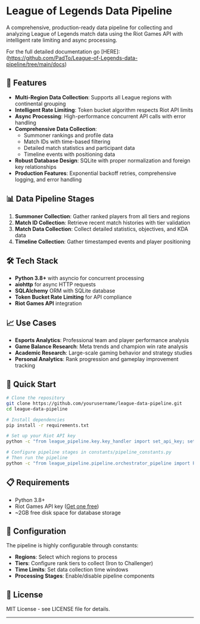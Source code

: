 # League of Legends Data Pipeline

A comprehensive, production-ready data pipeline for collecting and analyzing League of Legends match data using the Riot Games API with intelligent rate limiting and async processing.

For the full detailed documentation go [HERE]:(https://github.com/PadTo/League-of-Legends-data-pipeline/tree/main/docs)

## 🚀 Features

- **Multi-Region Data Collection**: Supports all League regions with continental grouping
- **Intelligent Rate Limiting**: Token bucket algorithm respects Riot API limits
- **Async Processing**: High-performance concurrent API calls with error handling
- **Comprehensive Data Collection**: 
  - Summoner rankings and profile data
  - Match IDs with time-based filtering
  - Detailed match statistics and participant data
  - Timeline events with positioning data
- **Robust Database Design**: SQLite with proper normalization and foreign key relationships
- **Production Features**: Exponential backoff retries, comprehensive logging, and error handling

## 📊 Data Pipeline Stages

1. **Summoner Collection**: Gather ranked players from all tiers and regions
2. **Match ID Collection**: Retrieve recent match histories with tier validation
3. **Match Data Collection**: Collect detailed statistics, objectives, and KDA data
4. **Timeline Collection**: Gather timestamped events and player positioning

## 🛠️ Tech Stack

- **Python 3.8+** with asyncio for concurrent processing
- **aiohttp** for async HTTP requests  
- **SQLAlchemy** ORM with SQLite database
- **Token Bucket Rate Limiting** for API compliance
- **Riot Games API** integration

## 📈 Use Cases

- **Esports Analytics**: Professional team and player performance analysis
- **Game Balance Research**: Meta trends and champion win rate analysis
- **Academic Research**: Large-scale gaming behavior and strategy studies
- **Personal Analytics**: Rank progression and gameplay improvement tracking

## 🚦 Quick Start

```bash
# Clone the repository
git clone https://github.com/yourusername/league-data-pipeline.git
cd league-data-pipeline

# Install dependencies
pip install -r requirements.txt

# Set up your Riot API key
python -c "from league_pipeline.key.key_handler import set_api_key; set_api_key('YOUR_API_KEY')"

# Configure pipeline stages in constants/pipeline_constants.py
# Then run the pipeline
python -c "from league_pipeline.pipeline.orchestrator_pipeline import PipelineOrchestrator; PipelineOrchestrator().run_full_pipeline()"
```

## 📋 Requirements

- Python 3.8+
- Riot Games API key ([Get one free](https://developer.riotgames.com))
- ~2GB free disk space for database storage

## 🔧 Configuration

The pipeline is highly configurable through constants:
- **Regions**: Select which regions to process
- **Tiers**: Configure rank tiers to collect (Iron to Challenger)
- **Time Limits**: Set data collection time windows
- **Processing Stages**: Enable/disable pipeline components

## 📄 License

MIT License - see LICENSE file for details.

---

